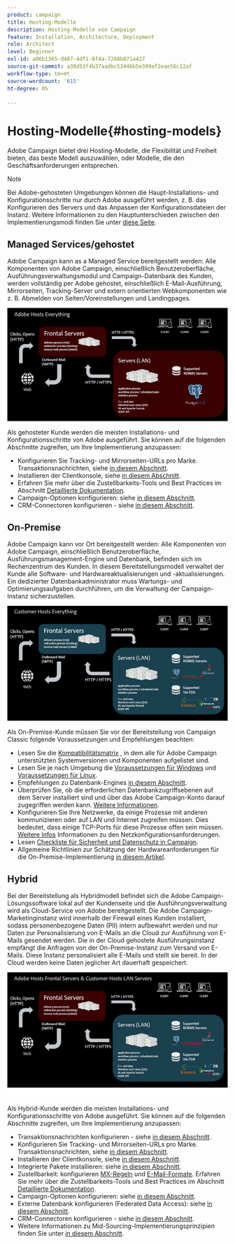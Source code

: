```yaml
---
product: campaign
title: Hosting-Modelle
description: Hosting-Modelle von Campaign
feature: Installation, Architecture, Deployment
role: Architect
level: Beginner
exl-id: a06b1365-d487-4df1-8f4a-7268b871a427
source-git-commit: a38d53f4b37aadbc53446b5e399af2eae56c12af
workflow-type: tm+mt
source-wordcount: '615'
ht-degree: 0%

---
```


# Hosting-Modelle{#hosting-models}



Adobe Campaign bietet drei Hosting-Modelle, die Flexibilität und Freiheit bieten, das beste Modell auszuwählen, oder Modelle, die den Geschäftsanforderungen entsprechen.

>[!NOTE]
>
>Bei Adobe-gehosteten Umgebungen können die Haupt-Installations- und Konfigurationsschritte nur durch Adobe ausgeführt werden, z. B. das Konfigurieren des Servers und das Anpassen der Konfigurationsdateien der Instanz. Weitere Informationen zu den Hauptunterschieden zwischen den Implementierungsmodi finden Sie unter [diese Seite](../../installation/using/capability-matrix.md).

## Managed Services/gehostet

Adobe Campaign kann as a Managed Service bereitgestellt werden: Alle Komponenten von Adobe Campaign, einschließlich Benutzeroberfläche, Ausführungsverwaltungsmodul und Campaign-Datenbank des Kunden, werden vollständig per Adobe gehostet, einschließlich E-Mail-Ausführung, Mirrorseiten, Tracking-Server und extern orientierten Webkomponenten wie z. B. Abmelden von Seiten/Voreinstellungen und Landingpages.

![](assets/deployment_hosted.png)

Als gehosteter Kunde werden die meisten Installations- und Konfigurationsschritte von Adobe ausgeführt. Sie können auf die folgenden Abschnitte zugreifen, um Ihre Implementierung anzupassen:

* Konfigurieren Sie Tracking- und Mirrorseiten-URLs pro Marke. Transaktionsnachrichten, siehe [in diesem Abschnitt](../../message-center/using/additional-configurations.md#configuring-multibranding).
* Installieren der Clientkonsole, siehe [in diesem Abschnitt](../../installation/using/installing-the-client-console.md).
* Erfahren Sie mehr über die Zustellbarkeits-Tools und Best Practices im Abschnitt [Detaillierte Dokumentation](../../delivery/using/about-deliverability.md).
* Campaign-Optionen konfigurieren: siehe [in diesem Abschnitt](../../installation/using/configuring-campaign-options.md).
* CRM-Connectoren konfigurieren - siehe [in diesem Abschnitt](../../platform/using/crm-connectors.md).

## On-Premise

Adobe Campaign kann vor Ort bereitgestellt werden: Alle Komponenten von Adobe Campaign, einschließlich Benutzeroberfläche, Ausführungsmanagement-Engine und Datenbank, befinden sich im Rechenzentrum des Kunden. In diesem Bereitstellungsmodell verwaltet der Kunde alle Software- und Hardwareaktualisierungen und -aktualisierungen. Ein dedizierter Datenbankadministrator muss Wartungs- und Optimierungsaufgaben durchführen, um die Verwaltung der Campaign-Instanz sicherzustellen.

![](assets/deployment_onpremise.png)

Als On-Premise-Kunde müssen Sie vor der Bereitstellung von Campaign Classic folgende Voraussetzungen und Empfehlungen beachten:

* Lesen Sie die [Kompatibilitätsmatrix](../../rn/using/compatibility-matrix.md) , in dem alle für Adobe Campaign unterstützten Systemversionen und Komponenten aufgelistet sind.
* Lesen Sie je nach Umgebung die [Voraussetzungen für Windows](../../installation/using/prerequisites-of-campaign-installation-in-windows.md) und [Voraussetzungen für Linux](../../installation/using/prerequisites-of-campaign-installation-in-linux.md).
* Empfehlungen zu Datenbank-Engines [in diesem Abschnitt](../../installation/using/database.md).
* Überprüfen Sie, ob die erforderlichen Datenbankzugriffsebenen auf dem Server installiert sind und über das Adobe Campaign-Konto darauf zugegriffen werden kann. [Weitere Informationen](../../installation/using/application-server.md).
* Konfigurieren Sie Ihre Netzwerke, da einige Prozesse mit anderen kommunizieren oder auf LAN und Internet zugreifen müssen. Dies bedeutet, dass einige TCP-Ports für diese Prozesse offen sein müssen. [Weitere Infos](../../installation/using/network-configuration.md) Informationen zu den Netzkonfigurationsanforderungen.
* Lesen [Checkliste für Sicherheit und Datenschutz in Campaign](https://helpx.adobe.com/de/campaign/kb/acc-security.html).
* Allgemeine Richtlinien zur Schätzung der Hardwareanforderungen für die On-Premise-Implementierung [in diesem Artikel](https://helpx.adobe.com/de/campaign/kb/hardware-sizing-guide.html).

## Hybrid

Bei der Bereitstellung als Hybridmodell befindet sich die Adobe Campaign-Lösungssoftware lokal auf der Kundenseite und die Ausführungsverwaltung wird als Cloud-Service von Adobe bereitgestellt. Die Adobe Campaign-Marketinginstanz wird innerhalb der Firewall eines Kunden installiert, sodass personenbezogene Daten (PII) intern aufbewahrt werden und nur Daten zur Personalisierung von E-Mails an die Cloud zur Ausführung von E-Mails gesendet werden. Die in der Cloud gehostete Ausführungsinstanz empfängt die Anfragen von der On-Premise-Instanz zum Versand von E-Mails. Diese Instanz personalisiert alle E-Mails und stellt sie bereit. In der Cloud werden keine Daten jeglicher Art dauerhaft gespeichert.

![](assets/deployment_hybrid.png)

Als Hybrid-Kunde werden die meisten Installations- und Konfigurationsschritte von Adobe ausgeführt. Sie können auf die folgenden Abschnitte zugreifen, um Ihre Implementierung anzupassen:

* Transaktionsnachrichten konfigurieren - siehe [in diesem Abschnitt](../../message-center/using/transactional-messaging-architecture.md).
* Konfigurieren Sie Tracking- und Mirrorseiten-URLs pro Marke. Transaktionsnachrichten, siehe [in diesem Abschnitt](../../message-center/using/additional-configurations.md#configuring-multibranding).
* Installieren der Clientkonsole, siehe [in diesem Abschnitt](../../installation/using/installing-the-client-console.md).
* Integrierte Pakete installieren: siehe [in diesem Abschnitt](../../installation/using/installing-campaign-standard-packages.md).
* Zustellbarkeit: konfigurieren [MX-Regeln](../../installation/using/email-deliverability.md#mx-configuration) und [E-Mail-Formate](../../installation/using/email-deliverability.md#managing-email-formats). Erfahren Sie mehr über die Zustellbarkeits-Tools und Best Practices im Abschnitt [Detaillierte Dokumentation](../../delivery/using/about-deliverability.md).
* Campaign-Optionen konfigurieren: siehe [in diesem Abschnitt](../../installation/using/configuring-campaign-options.md).
* Externe Datenbank konfigurieren (Federated Data Access): siehe [in diesem Abschnitt](../../installation/using/about-fda.md).
* CRM-Connectoren konfigurieren - siehe [in diesem Abschnitt](../../platform/using/crm-connectors.md).
* Weitere Informationen zu Mid-Sourcing-Implementierungsprinzipien finden Sie unter [in diesem Abschnitt](../../installation/using/mid-sourcing-deployment.md).
